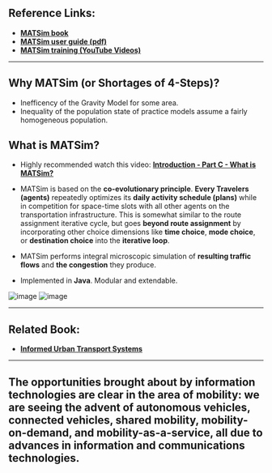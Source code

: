 ## Reference Links: 
 - [**MATSim book**](https://www.ubiquitypress.com/site/books/e/10.5334/baw/) 
 - [**MATSim user guide (pdf)**](http://ci.matsim.org:8080/job/MATSim-Book/ws/partOne-latest.pdf) 
 - [**MATSim training (YouTube Videos)**](https://www.youtube.com/watch?v=y3T_DaDA3_c&list=PLLGIZCXnKbU6-9vy_rKZ6gW7E_ra42hfX) 

________________________________________________
## Why MATSim (or Shortages of 4-Steps)? 
 - Inefficency of the Gravity Model for some area. 
 - Inequality of the population state of practice models assume a fairly homogeneous population. 

## What is MATSim? 
 - Highly recommended watch this video: [**Introduction - Part C - What is MATSim?**](https://www.youtube.com/watch?v=VowP4f9ntCA&t=0s) 
 - MATSim is based on the **co-evolutionary principle**. **Every Travelers (agents)** repeatedly optimizes its **daily activity schedule (plans)** while in competition for space-time slots with all other agents on the transportation infrastructure. This is somewhat similar to the route assignment iterative cycle, but goes **beyond route assignment** by incorporating other choice dimensions like **time choice**, **mode choice**, or **destination choice** into the **iterative loop**.

 - MATSim performs integral microscopic simulation of **resulting traffic flows** and **the congestion** they produce.  

 - Implemented in **Java**. Modular and extendable. 

![image](https://user-images.githubusercontent.com/88390140/134030107-72824015-2e63-4e73-802e-7b6baf35e683.png)
![image](https://user-images.githubusercontent.com/88390140/134051232-1744ffa2-4f27-4aa6-b390-f271add57799.png)

________________________________________


## Related Book: 
 - [**Informed Urban Transport Systems**](https://www.researchgate.net/publication/324149855_INFORMED_URBAN_TRANSPORT_SYSTEMS_Classic_and_Emerging_Mobility_Methods_Toward_Smart_Cities) 

_____________________________

The opportunities brought about by information technologies are clear in the area of mobility: 
we are seeing the advent of **autonomous vehicles**, **connected vehicles**, **shared mobility**, **mobility-on-demand**, and **mobility-as-a-service**, all due to advances in **information and communications technologies**.   
 - 

